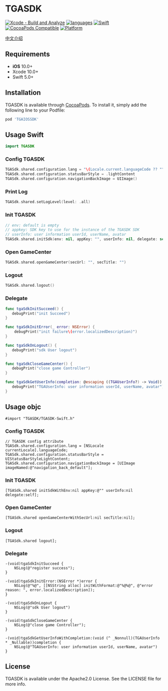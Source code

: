 # TGASDK
[![Xcode - Build and Analyze](https://github.com/dctrue/tga-sdk-bundle-ios/actions/workflows/objective-c-xcode.yml/badge.svg)](https://github.com/dctrue/tga-sdk-bundle-ios/actions/workflows/objective-c-xcode.yml)
[![languages](https://img.shields.io/badge/languages-Swift%20%7C%20ObjC-blue.svg)](https://img.shields.io/badge/languages-Swift%20%7C%20ObjC-blue.svg)
[![Swift](https://img.shields.io/badge/Swift-5.3_5.4_5.5_5.6-orange?style=flat-square)](https://img.shields.io/badge/Swift-5.3_5.4_5.5_5.6-Orange?style=flat-square)
[![CocoaPods Compatible](https://img.shields.io/cocoapods/v/TGASDK.svg?style=flat-square)](https://img.shields.io/cocoapods/v/TGASDK.svg)
[![Platform](https://img.shields.io/badge/Platforms-iOS-yellowgreen?style=flat-square)](https://img.shields.io/badge/Platforms-iOS-yellowgreen?style=flat-square)


[中文介绍](https://github.com/dctrue/tga-sdk-bundle-ios/blob/master/README_ZH-CN.md)

## Requirements
- **iOS** 10.0+
- Xcode 10.0+
- Swift 5.0+

## Installation 

TGASDK is available through [CocoaPods](https://cocoapods.org). To install
it, simply add the following line to your Podfile:

```ruby
pod 'TGAIOSSDK'
```

## Usage Swift
```Swift
import TGASDK
```

### Config TGASDK
```Swift
TGASdk.shared.configuration.lang = "\(Locale.current.languageCode ?? "")"
TGASdk.shared.configuration.statusBarStyle = .lightContent
TGASdk.shared.configuration.navigationBackImage = UIImage()
```

### Print Log
```Swift
TGASdk.shared.setLogLevel(level: .all)
```


### Init TGASDK
```Swift
// env: default is empty
// appkey: SDK key to use for the instance of the TGASDK SDK
// userInfo: user information userId, userName, avatar
TGASdk.shared.initSdk(env: nil, appKey: "", userInfo: nil, delegate: self)
```
### Open GameCenter
```Swift
TGASdk.shared.openGameCenter(secUrl: "", secTitle: "")
```

### Logout
```Swift
TGASdk.shared.logout()
```


### Delegate
```Swift
func tgaSdkInitSucceed() {
   debugPrint("init Succeed")
}

func tgaSdkInitError(_ error: NSError) {
    debugPrint("init failure\(error.localizedDescription)")
}

func tgaSdkOnLogout() {
   debugPrint("sdk User logout")
}

func tgaSdkCloseGameCenter() {
   debugPrint("close game Controller")
}

func tgaSdkGetUserInfo(completion: @escaping ((TGAUserInfo?) -> Void)) {
   debugPrint("TGAUserInfo: user information userId, userName, avatar")
}

```


## Usage objc
```objc
#import "TGASDK/TGASDK-Swift.h"
```

### Config TGASDK
```objc
// TGASDK config attribute
TGASdk.shared.configuration.lang = [NSLocale currentLocale].languageCode;
TGASdk.shared.configuration.statusBarStyle = UIStatusBarStyleLightContent;
TGASdk.shared.configuration.navigationBackImage = [UIImage imageNamed:@"navigation_back_default"];
```
### Init TGASDK
```objc    
[TGASdk.shared initSdkWithEnv:nil appKey:@"" userInfo:nil delegate:self];
```

### Open GameCenter
```objc
[TGASdk.shared openGameCenterWithSecUrl:nil secTitle:nil];
```

### Logout
```objc
[TGASdk.shared logout];
```

### Delegate
```objc
-(void)tgaSdkInitSucceed {
    NSLog(@"register success");
}

-(void)tgaSdkInitError:(NSError *)error {
    NSLog(@"%@", [[NSString alloc] initWithFormat:@"%@%@", @"error reason: ", error.localizedDescription]);
}

-(void)tgaSdkOnLogout {
    NSLog(@"sdk User logout")
}

-(void)tgaSdkCloseGameCenter {
    NSLog(@"close game Controller");
}

-(void)tgaSdkGetUserInfoWithCompletion:(void (^ _Nonnull)(TGAUserInfo * _Nullable))completion {
    NSLog(@"TGAUserInfo: user information userId, userName, avatar")
}

```

## License

TGASDK is available under the Apache2.0 License. See the LICENSE file for more info.
